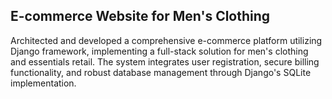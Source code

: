 ## E-commerce Website for Men's Clothing

Architected and developed a comprehensive e-commerce platform utilizing Django framework, implementing a full-stack solution for men's clothing and essentials retail. The system integrates user registration, secure billing functionality, and robust database management through Django's SQLite implementation.
